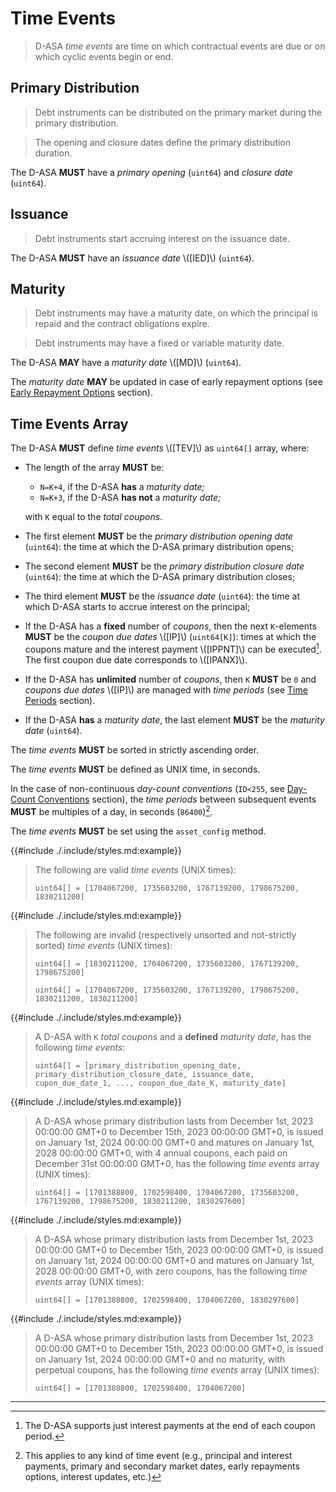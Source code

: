 # Time Events

> D-ASA *time events* are time on which contractual events are due or on which cyclic
> events begin or end.

## Primary Distribution

> Debt instruments can be distributed on the primary market during the primary distribution.

> The opening and closure dates define the primary distribution duration.

The D-ASA **MUST** have a *primary opening* (`uint64`) and *closure date* (`uint64`).

## Issuance

> Debt instruments start accruing interest on the issuance date.

The D-ASA **MUST** have an *issuance date* \\([IED]\\) (`uint64`).

## Maturity

> Debt instruments may have a maturity date, on which the principal is repaid and
> the contract obligations expire.

> Debt instruments may have a fixed or variable maturity date.

The D-ASA **MAY** have a *maturity date* \\([MD]\\) (`uint64`).

The *maturity date* **MAY** be updated in case of early repayment options (see
[Early Repayment Options](./early-repayment-options.md) section).

## Time Events Array

The D-ASA **MUST** define *time events* \\([TEV]\\) as `uint64[]` array, where:

- The length of the array **MUST** be:

  - `N=K+4`, if the D-ASA **has** a *maturity date;*
  - `N=K+3`, if the D-ASA **has not** a *maturity date;*

  with `K` equal to the *total coupons*.

- The first element **MUST** be the *primary distribution opening date* (`uint64`):
the time at which the D-ASA primary distribution opens;

- The second element **MUST** be the *primary distribution closure date* (`uint64`):
the time at which the D-ASA primary distribution closes;

- The third element **MUST** be the *issuance date* (`uint64`): the time at which
D-ASA starts to accrue interest on the principal;

- If the D-ASA has a **fixed** number of *coupons*, then the next `K`-elements
**MUST** be the *coupon due dates* \\([IP]\\) (`uint64[K]`): times at which the
coupons mature and the interest payment \\([IPPNT]\\) can be executed[^1]. The first
coupon due date corresponds to \\([IPANX]\\).

- If the D-ASA has **unlimited** number of *coupons*, then `K` **MUST** be `0` and
*coupons due dates* \\([IP]\\) are managed with *time periods* (see [Time Periods](./time-periods.md#unlimited-time-schedule)
section).

- If the D-ASA **has** a *maturity date*, the last element **MUST** be the *maturity
date* (`uint64`).

The *time events* **MUST** be sorted in strictly ascending order.

The *time events* **MUST** be defined as UNIX time, in seconds.

In the case of non-continuous *day-count conventions* (`ID<255`, see [Day-Count
Conventions](./day-count-convention.md) section), the *time periods* between subsequent
events **MUST** be multiples of a day, in seconds (`86400`)[^2].

The *time events* **MUST** be set using the `asset_config` method.

{{#include ./.include/styles.md:example}}
> The following are valid *time events* (UNIX times):
>
> ```text
> uint64[] = [1704067200, 1735603200, 1767139200, 1798675200, 1830211200]
> ```

{{#include ./.include/styles.md:example}}
> The following are invalid (respectively unsorted and not-strictly sorted) *time
> events* (UNIX times):
>
> ```text
> uint64[] = [1830211200, 1704067200, 1735603200, 1767139200, 1798675200]
> ```
>
> ```text
> uint64[] = [1704067200, 1735603200, 1767139200, 1798675200, 1830211200, 1830211200]
> ```

{{#include ./.include/styles.md:example}}
> A D-ASA with `K` *total coupons* and a **defined** *maturity date*, has the following
> *time events*:
>
> ```text
> uint64[] = [primary_distribution_opening_date, primary_distribution_closure_date, issuance_date, cupon_due_date_1, ..., coupon_due_date_K, maturity_date]
> ```

{{#include ./.include/styles.md:example}}
> A D-ASA whose primary distribution lasts from December 1st, 2023 00:00:00 GMT+0
> to December 15th, 2023 00:00:00 GMT+0, is issued on January 1st, 2024 00:00:00
> GMT+0 and matures on January 1st, 2028 00:00:00 GMT+0, with 4 annual coupons,
> each paid on December 31st 00:00:00 GMT+0, has the following *time events* array
> (UNIX times):
>
> ```text
> uint64[] = [1701388800, 1702598400, 1704067200, 1735603200, 1767139200, 1798675200, 1830211200, 1830297600]
> ```

{{#include ./.include/styles.md:example}}
> A D-ASA whose primary distribution lasts from December 1st, 2023 00:00:00 GMT+0
> to December 15th, 2023 00:00:00 GMT+0, is issued on January 1st, 2024 00:00:00
> GMT+0 and matures on January 1st, 2028 00:00:00 GMT+0, with zero coupons, has
> the following *time events* array (UNIX times):
>
> ```text
> uint64[] = [1701388800, 1702598400, 1704067200, 1830297600]
> ```

{{#include ./.include/styles.md:example}}
> A D-ASA whose primary distribution lasts from December 1st, 2023 00:00:00 GMT+0
> to December 15th, 2023 00:00:00 GMT+0, is issued on January 1st, 2024 00:00:00
> GMT+0 and no maturity, with perpetual coupons, has the following *time events*
> array (UNIX times):
>
> ```text
> uint64[] = [1701388800, 1702598400, 1704067200]
> ```

---

[^1]: The D-ASA supports just interest payments at the end of each coupon period.

[^2]: This applies to any kind of time event (e.g., principal and interest payments,
primary and secondary market dates, early repayments options, interest updates,
etc.)
